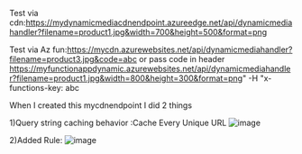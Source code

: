 Test via cdn:https://mydynamicmediacdnendpoint.azureedge.net/api/dynamicmediahandler?filename=product1.jpg&width=700&height=500&format=png

Test via Az fun:https://mycdn.azurewebsites.net/api/dynamicmediahandler?filename=product3.jpg&code=abc 
or pass code in header
 https://myfunctionappdynamic.azurewebsites.net/api/dynamicmediahandler?filename=product1.jpg&width=800&height=300&format=png" -H "x-functions-key: abc

 When I created this mycdnendpoint I did 2 things


 
 1)Query string caching behavior :Cache Every Unique URL
 ![image](https://github.com/user-attachments/assets/a0ec6db8-795a-4514-9e04-54217647cd94)




 2)Added Rule:
 ![image](https://github.com/user-attachments/assets/b6550715-bfe4-485a-bf3d-98cddcf03531)


 
